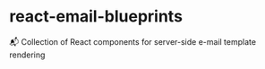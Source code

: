 # react-email-blueprints
:mailbox_with_mail: Collection of React components for server-side e-mail template rendering
